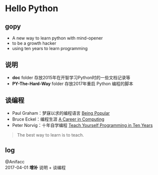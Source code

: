 #  Hello Python

## gopy ##

- A new way to learn python with mind-opener 
- to be a growth hacker
- using ten years to learn programming

## 说明

- **doc** folder 存放2015年在开智学习Python时的一些文档记录等
- **PY-The-Hard-Way** folder 存放2017年重启 Python 编程的脚本

## 谈编程

- Paul Graham：梦寐以求的编程语言 [Being Popular](http://www.paulgraham.com/popular.html)
- Bruce Eckel：编程生涯 [A Career in Computing](http://www.artima.com/weblogs/viewpost.jsp?thread=259358)
- Peter Norvig：十年自学编程 [Teach Yourself Programming in Ten Years](http://norvig.com/21-days.html)

> The best way to learn is to teach.

## log

@Anifacc  
2017-04-01 **增补** 说明 + 谈编程